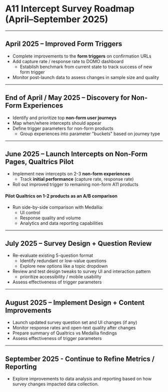 # A11 Intercept Survey Roadmap (April–September 2025)

---

## April 2025 – Improved Form Triggers
- Complete improvements to the **form triggers** on confirmation URLs
- Add capture rate / response rate to DOMO dashboard
    - Establish benchmark from current state to track success of new form trigger
- Monitor post-launch data to assess changes in sample size and quality

---

## End of April / May 2025 – Discovery for Non-Form Experiences
- Identify and prioritize top **non-form user journeys**
- Map when/where intercepts should appear
- Define trigger parameters for non-form products
    - Group experiences into parameter "buckets" based on journey type

---

## June 2025 – Launch Intercepts on Non-Form Pages, Qualtrics Pilot
- Implement new intercepts on 2-3 **non-form experiences**
    - Track **initial performance** (capture rate, response rate)
- Roll out improved trigger to remaining non-form A11 products 

#### Pilot Qualtrics on 1-2 products as an A/B comparison
- Run side-by-side comparison with Medallia:
  - UI control
  - Response quality and volume
  - Analytics and data reporting capabilities

---

## July 2025 – Survey Design + Question Review
- Re-evaluate existing 5-question format
    - Identify redundant or low-value questions
    - Explore new options like a topic dropdown
- Review and test design tweaks to survey UI and interaction pattern
    - prioritize accessibility / mobile usability
- Assess effectiveness of trigger parameters 

---

## August 2025 – Implement Design + Content Improvements
- Launch updated survey question set and UI changes (if any)
- Monitor response rates and open-text quality after changes
- Prepare summary of Qualtrics vs Medallia findings
- Assess effectiveness of trigger parameters

---

## September 2025 - Continue to Refine Metrics / Reporting
- Explore improvements to data analysis and reporting based on how survey changes impacted data collection.
